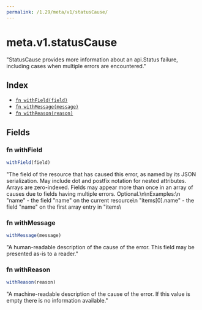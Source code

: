 ```yaml
---
permalink: /1.29/meta/v1/statusCause/
---
```


# meta.v1.statusCause

"StatusCause provides more information about an api.Status failure, including cases when multiple errors are encountered."

## Index

* [`fn withField(field)`](#fn-withfield)
* [`fn withMessage(message)`](#fn-withmessage)
* [`fn withReason(reason)`](#fn-withreason)

## Fields

### fn withField

```ts
withField(field)
```

"The field of the resource that has caused this error, as named by its JSON serialization. May include dot and postfix notation for nested attributes. Arrays are zero-indexed.  Fields may appear more than once in an array of causes due to fields having multiple errors. Optional.\n\nExamples:\n  \"name\" - the field \"name\" on the current resource\n  \"items[0].name\" - the field \"name\" on the first array entry in \"items\

### fn withMessage

```ts
withMessage(message)
```

"A human-readable description of the cause of the error.  This field may be presented as-is to a reader."

### fn withReason

```ts
withReason(reason)
```

"A machine-readable description of the cause of the error. If this value is empty there is no information available."